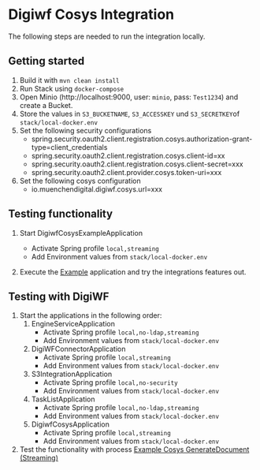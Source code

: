 # Digiwf Cosys Integration

The following steps are needed to run the integration locally.

## Getting started

1. Build it with `mvn clean install`
2. Run Stack using `docker-compose`
3. Open Minio (http://localhost:9000, user: `minio`, pass: `Test1234`) and create a Bucket.
4. Store the values in `S3_BUCKETNAME`, `S3_ACCESSKEY` und `S3_SECRETKEY`of `stack/local-docker.env`
5. Set the following security configurations
   - spring.security.oauth2.client.registration.cosys.authorization-grant-type=client_credentials
   - spring.security.oauth2.client.registration.cosys.client-id=xx
   - spring.security.oauth2.client.registration.cosys.client-secret=xxx
   - spring.security.oauth2.client.provider.cosys.token-uri=xxx
6. Set the following cosys configuration
    - io.muenchendigital.digiwf.cosys.url=xxx

## Testing functionality

1. Start DigiwfCosysExampleApplication
   - Activate Spring profile `local,streaming`
   - Add Environment values from `stack/local-docker.env`
     
2. Execute the [Example](digiwf-cosys-integration-example) application and try the integrations features out.


## Testing with DigiWF
1. Start the applications in the following order:
   1. EngineServiceApplication
      - Activate Spring profile `local,no-ldap,streaming`
      - Add Environment values from `stack/local-docker.env`
   2. DigiWFConnectorApplication
      - Activate Spring profile `local,streaming`
      - Add Environment values from `stack/local-docker.env`
   3. S3IntegrationApplication
      - Activate Spring profile `local,no-security`
      - Add Environment values from `stack/local-docker.env`
   4. TaskListApplication
      - Activate Spring profile `local,no-ldap,streaming`
      - Add Environment values from `stack/local-docker.env`
   5. DigiwfCosysApplication
      - Activate Spring profile `local,streaming`
      - Add Environment values from `stack/local-docker.env`
2. Test the functionality with process [Example Cosys GenerateDocument (Streaming)](../../digiwf-engine/digiwf-engine-service/src/main/resources/prozesse/example/cosys-integration)

